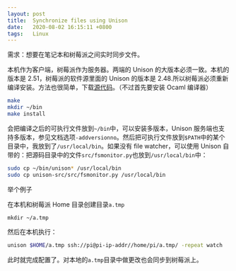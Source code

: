 ```yaml
---
layout: post
title:  Synchronize files using Unison
date:   2020-08-02 16:15:11 +0800
tags:   Linux
---
```


需求：想要在笔记本和树莓派之间实时同步文件。

本机作为客户端，树莓派作为服务器。两端的 Unison 的大版本必须一致。本机的版本是 2.51，树莓派的软件源里面的 Unison 的版本是 2.48.所以树莓派必须重新编译安装。方法也很简单，下载[源代码](https://github.com/bcpierce00/unison/releases/tag/v2.51.2)。（不过首先要安装 Ocaml 编译器）

```sh
make
mkdir ~/bin
make install
```

会把编译之后的可执行文件放到`~/bin`中，可以安装多版本，Unison 服务端也支持多版本，参见文档选项`-addversionno`。然后把可执行文件放到`$PATH`中的某个目录中，我放到了`/usr/local/bin`。如果没有 file watcher，可以使用 Unison 自带的：把源码目录中的文件`src/fsmonitor.py`也放到`/usr/local/bin`中：

```sh
sudo cp ~/bin/unison* /usr/local/bin
sudo cp unison-src/src/fsmonitor.py /usr/local/bin
```

举个例子

在本机和树莓派 Home 目录创建目录`a.tmp`

```
mkdir ~/a.tmp
```

然后在本机执行：

```sh
unison $HOME/a.tmp ssh://pi@pi-ip-addr//home/pi/a.tmp/ -repeat watch
```

此时就完成配置了。对本地的`a.tmp`目录中做更改也会同步到树莓派上。
